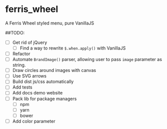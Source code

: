 # ferris_wheel
A Ferris Wheel styled menu, pure VanillaJS

##TODO:
- [ ] Get rid of jQuery
    - [ ] Find a way to rewrite `$.when.apply()` with VanillaJS 
- [ ] Refactor
- [ ] Automate `BrandImage()` parser, allowing user to pass `image` parameter as string.
- [ ] Draw circles around images with canvas
- [ ] Use SVG arrows
- [ ] Build dist js/css automatically
- [ ] Add tests
- [ ] Add docs demo website
- [ ] Pack lib for package managers
    - [ ] npm
    - [ ] yarn
    - [ ] bower
- [ ] Add color parameter